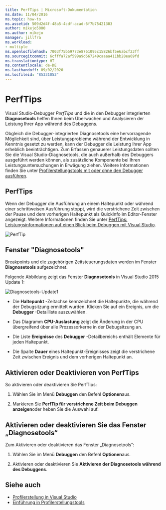 ```yaml
---
title: PerfTips | Microsoft-Dokumentation
ms.date: 11/04/2016
ms.topic: how-to
ms.assetid: 509d2d4f-48a5-4cdf-acad-6f7b75421303
author: mikejo5000
ms.author: mikejo
manager: jillfra
ms.workload:
- multiple
ms.openlocfilehash: 7003f75b59773e8761095c15826bf5e6abcf23ff
ms.sourcegitcommit: 6cfffa72af599a9d667249caaaa411bb28ea69fd
ms.translationtype: HT
ms.contentlocale: de-DE
ms.lasthandoff: 09/02/2020
ms.locfileid: "85331053"
---
```

# <a name="perftips"></a>PerfTips
Visual Studio-Debugger *PerfTips* und die in den Debugger integrierten **Diagnosetools** helfen Ihnen beim Überwachen und Analysieren der Leistung Ihrer App während des Debuggens.

 Obgleich die Debugger-integrierten Diagnosetools eine hervorragende Möglichkeit sind, über Leistungsprobleme während der Entwicklung in Kenntnis gesetzt zu werden, kann der Debugger die Leistung Ihrer App erheblich beeinträchtigen. Zum Erfassen genauerer Leistungsdaten sollten Sie die Visual Studio-Diagnosetools, die auch außerhalb des Debuggers ausgeführt werden können, als zusätzliche Komponente bei Ihren Leistungsuntersuchungen in Erwägung ziehen. Weitere Informationen finden Sie unter [Profilerstellungstools mit oder ohne den Debugger ausführen](../profiling/running-profiling-tools-with-or-without-the-debugger.md).

## <a name="perftips"></a>PerfTips
 Wenn der Debugger die Ausführung an einem Haltepunkt oder während einer schrittweisen Ausführung stoppt, wird die verstrichene Zeit zwischen der Pause und dem vorherigen Haltepunkt als QuickInfo im Editor-Fenster angezeigt. Weitere Informationen finden Sie unter [PerfTips: Leistungsinformationen auf einen Blick beim Debuggen mit Visual Studio](https://devblogs.microsoft.com/devops/perftips-performance-information-at-a-glance-while-debugging-with-visual-studio/).

 ![PerfTip](../profiling/media/dbgdiag_perf_perftip.png "DBGDIAG_PERF_PerfTip")

## <a name="diagnostics-tools-window"></a>Fenster "Diagnosetools"
 Breakpoints und die zugehörigen Zeitsteuerungsdaten werden im Fenster **Diagnosetools** aufgezeichnet.

 Folgende Abbildung zeigt das Fenster **Diagnosetools** in Visual Studio 2015 Update 1:

 ![Diagnosetools-Update1](../profiling/media/diagnostictools-update1.png "Diagnosetools-Update1")

- Die **Haltepunkt** -Zeitachse kennzeichnet die Haltepunkte, die während der Debugsitzung ermittelt wurden. Klicken Sie auf ein Ereignis, um die **Debugger** -Detailliste auszuwählen.

- Das Diagramm **CPU-Auslastung** zeigt die Änderung in der CPU übergreifend über alle Prozessorkerne in der Debugsitzung an.

- Die Liste **Ereignisse** des **Debugger** -Detailbereichs enthält Elemente für jeden Haltepunkt.

- Die Spalte **Dauer** eines Haltepunkt-Ereignisses zeigt die verstrichene Zeit zwischen Ereignis und dem vorherigen Haltepunkt an.

## <a name="turn-perftips-on-or-off"></a>Aktivieren oder Deaktivieren von PerfTips
 So aktivieren oder deaktivieren Sie PerfTips:

1. Wählen Sie im Menü **Debuggen** den Befehl **Optionen**aus.

2. Markieren Sie **PerfTip für verstrichene Zeit beim Debuggen anzeigen**oder heben Sie die Auswahl auf.

## <a name="turn-the-diagnostic-tools-window-on-or-off"></a>Aktivieren oder deaktivieren Sie das Fenster „Diagnosetools“
 Zum Aktivieren oder deaktivieren das Fenster „Diagnosetools“:

1. Wählen Sie im Menü **Debuggen** den Befehl **Optionen**aus.

2. Aktivieren oder deaktivieren Sie **Aktivieren der Diagnosetools während des Debuggens**.

## <a name="see-also"></a>Siehe auch
- [Profilerstellung in Visual Studio](../profiling/index.yml)
- [Einführung in Profilerstellungstools](../profiling/profiling-feature-tour.md)

